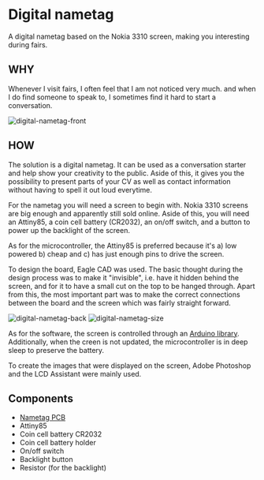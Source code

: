 # Digital nametag
A digital nametag based on the Nokia 3310 screen, making you interesting during fairs.

## WHY
Whenever I visit fairs, I often feel that I am not noticed very much. and when I do find someone to speak to, I sometimes find it hard to start a conversation. 

![digital-nametag-front](https://i.imgur.com/008BkxN.jpg)

## HOW
The solution is a digital nametag. It can be used as a conversation starter and help show your creativity to the public. Aside of this, it gives you the possibility to present parts of your CV as well as contact information without having to spell it out loud everytime.

For the nametag you will need a screen to begin with. Nokia 3310 screens are big enough and apparently still sold online. Aside of this, you will need an Attiny85, a coin cell battery (CR2032), an on/off switch, and a button to power up the backlight of the screen. 

As for the microcontroller, the Attiny85 is preferred because it's a) low powered b) cheap and c) has just enough pins to drive the screen.

To design the board, Eagle CAD was used. The basic thought during the design process was to make it "invisible", i.e. have it hidden behind the screen, and for it to have a small cut on the top to be hanged through. Apart from this, the most important part was to make the correct connections between the board and the screen which was fairly straight forward. 

![digital-nametag-back](https://i.imgur.com/TknoJRL.jpg)
![digital-nametag-size](https://i.imgur.com/yzrTcCb.jpg)

As for the software, the screen is controlled through an [Arduino library](https://github.com/platisd/nokia-5110-lcd-library). Additionally, when the creen is not updated, the microcontroller is in deep sleep to preserve the battery.

To create the images that were displayed on the screen, Adobe Photoshop and the LCD Assistant were mainly used.

## Components
* [Nametag PCB](https://oshpark.com/shared_projects/H9KOpiVm)
* Attiny85
* Coin cell battery CR2032
* Coin cell battery holder
* On/off switch
* Backlight button
* Resistor (for the backlight)